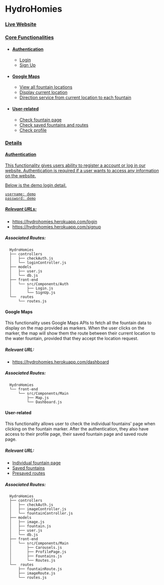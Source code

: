 # HydroHomies

<h3><a href="https://hydrohomies.herokuapp.com/">Live Website</h3>


<h3>Core Functionalities</h3>
<ul>
        <li>
        <h4>Authentication</h4>
        <ul>
        <li>Login</li>
        <li>Sign Up</li>
        </ul>
        </li>
       <li>
       <h4>Google Maps</h4>
       <ul>
       <li>View all fountain locations</li>
       <li>Display current location</li>
       <li>Direction service from current location to each fountain</li>
       </ul>
       </li>
       <li>
           <h4>User-related</h4>
           <ul>
           <li>Check fountain page</li>
           <li>Check saved fountains and routes</li>
           <li>Check profile</li>
           </ul>
           </li>
</ul>

<h3>Details</h3>
<h4>Authentication</h4>
<p>This functionality gives users ability to register a account or log in our website. 
Authentication is required if a user wants to access any information on the website.

Below is the demo login detail.</p>
<pre>
<code>username: demo
password: demo</code>
</pre>
   
<h5>Relevant URLs:</h5>
<ul>
    <li><a href="https://hydrohomies.herokuapp.com/login", target="_blank">https://hydrohomies.herokuapp.com/login</a></li>
    <li><a href="https://hydrohomies.herokuapp.com/signup", target="_blank">https://hydrohomies.herokuapp.com/signup</a></li>
</ul>

<h5>Associated Routes:</h5>
   
      HydroHomies
      ├── controllers
      │   ├── checkAuth.js
      │   └── loginController.js
      ├── models
      │   ├── user.js
      │   └── db.js
      ├── front-end
      │   └── src/Components/Auth       
      │       ├── Login.js
      │       └── SignUp.js
      └──  routes
          └── routes.js


<h4>Google Maps</h4>
<p>This functionality uses Google Maps APIs to fetch all the fountain data to display on the map provided as markers.
When the user clicks on the marker, the map will show them the route between their current location to the water fountain, provided that
they accept the location request.</p>

<h5>Relevant URL:</h5>
<ul>
    <li><a href="https://hydrohomies.herokuapp.com/dashboard", target="_blank">https://hydrohomies.herokuapp.com/dashboard</a></li>
</ul>

<h5>Associated Routes:</h5>
   
      HydroHomies
      └── front-end
          └── src/Components/Main       
              ├── Map.js
              └── Dashboard.js


<h4>User-related</h4>
<p>This functionality allows user to check the individual fountains' page when clicking on the fountain marker. 
After the authentication, they also have access to their profile page, their saved fountain page and saved route page.</p>

<h5>Relevant URL:</h5>
<ul>
        <li><a href="https://hydrohomies.herokuapp.com/carousels", target="_blank">Individual fountain page</a></li>
        <li><a href="https://hydrohomies.herokuapp.com/fountains", target="_blank">Saved fountains</a></li>
        <li><a href="https://hydrohomies.herokuapp.com/routes", target="_blank">Presaved routes</a></li>
</ul>

<h5>Associated Routes:</h5>
   
      HydroHomies
      ├── controllers
      │   ├── checkAuth.js
      │   ├── imageController.js
      │   └── fountainController.js
      ├── models
      │   ├── image.js
      │   ├── fountain.js
      │   ├── user.js
      │   └── db.js
      ├── front-end
      │   └── src/Components/Main       
      │       ├── Carousels.js
      │       ├── ProfilePage.js
      │       ├── Fountains.js
      │       └── Routes.js
      └──  routes
          ├── fountainRoute.js
          ├── imageRoute.js
          └── routes.js
